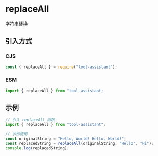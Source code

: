 # replaceAll

字符串替换

## 引入方式

### CJS

```javascript
const { replaceAll } = require("tool-assistant");
```

### ESM

```javascript
import { replaceAll } from "tool-assistant;
```

## 示例

```javascript
// 引入 replaceAll 函数
import { replaceAll } from "tool-assistant";

// 示例使用
const originalString = "Hello, World! Hello, World!";
const replacedString = replaceAll(originalString, "Hello", "Hi");
console.log(replacedString);
```
